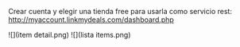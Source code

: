 Crear cuenta y elegir una tienda free para usarla como servicio rest: http://myaccount.linkmydeals.com/dashboard.php

![](item detail.png)
![](lista items.png)
